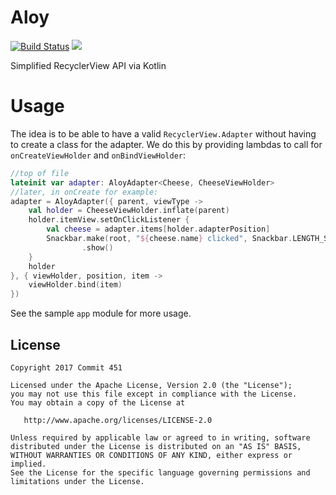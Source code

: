 # Aloy

[![Build Status](https://travis-ci.org/Commit451/Aloy.svg?branch=master)](https://travis-ci.org/Commit451/Aloy) [![](https://jitpack.io/v/Commit451/Aloy.svg)](https://jitpack.io/#Commit451/Aloy)

Simplified RecyclerView API via Kotlin

# Usage
The idea is to be able to have a valid `RecyclerView.Adapter` without having to create a class for the adapter. We do this by providing lambdas to call for `onCreateViewHolder` and `onBindViewHolder`:
```kotlin
//top of file
lateinit var adapter: AloyAdapter<Cheese, CheeseViewHolder>
//later, in onCreate for example:
adapter = AloyAdapter({ parent, viewType ->
    val holder = CheeseViewHolder.inflate(parent)
    holder.itemView.setOnClickListener {
        val cheese = adapter.items[holder.adapterPosition]
        Snackbar.make(root, "${cheese.name} clicked", Snackbar.LENGTH_SHORT)
                .show()
    }
    holder
}, { viewHolder, position, item ->
    viewHolder.bind(item)
})
```
See the sample `app` module for more usage.

License
--------

    Copyright 2017 Commit 451

    Licensed under the Apache License, Version 2.0 (the "License");
    you may not use this file except in compliance with the License.
    You may obtain a copy of the License at

       http://www.apache.org/licenses/LICENSE-2.0

    Unless required by applicable law or agreed to in writing, software
    distributed under the License is distributed on an "AS IS" BASIS,
    WITHOUT WARRANTIES OR CONDITIONS OF ANY KIND, either express or implied.
    See the License for the specific language governing permissions and
    limitations under the License.
